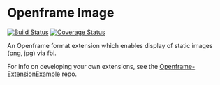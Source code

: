 # Openframe Image

[![Build Status](https://travis-ci.org/OpenframeProject/Openframe-Image.svg?branch=master)](https://travis-ci.org/OpenframeProject/Openframe-Image) [![Coverage Status](https://coveralls.io/repos/github/OpenframeProject/Openframe-Image/badge.svg?branch=master)](https://coveralls.io/github/OpenframeProject/Openframe-Image?branch=master)

An Openframe format extension which enables display of static images (png, jpg) via fbi.

For info on developing your own extensions, see the [Openframe-ExtensionExample](https://github.com/OpenframeProject/Openframe-ExtensionExample) repo.